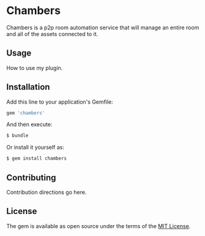 # Chambers
Chambers is a p2p room automation service that will manage an entire room and all of the assets connected to it.

## Usage
How to use my plugin.

## Installation
Add this line to your application's Gemfile:

```ruby
gem 'chambers'
```

And then execute:
```bash
$ bundle
```

Or install it yourself as:
```bash
$ gem install chambers
```

## Contributing
Contribution directions go here.

## License
The gem is available as open source under the terms of the [MIT License](https://opensource.org/licenses/MIT).
